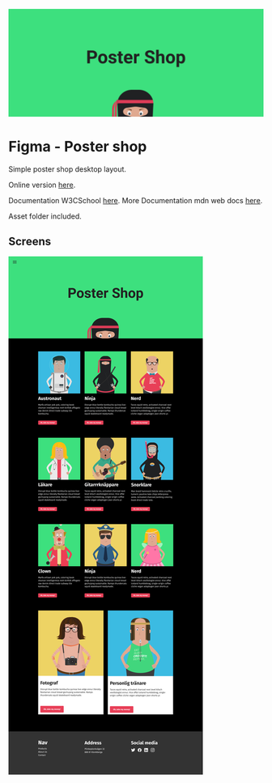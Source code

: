 ![poster](./poster.png)

# Figma - Poster shop
Simple poster shop desktop layout.

Online version [here](https://www.figma.com/file/ApkqGdPVOlTaKVX6r12bGv/Poster-Shop?node-id=0%3A1).

Documentation W3CSchool [here](https://www.w3schools.com/).
More Documentation mdn web docs [here](https://developer.mozilla.org/en-US/docs/Web/CSS/grid).

Asset folder included.

## Screens
![screens](./screens.png)